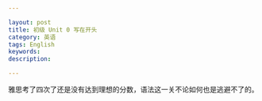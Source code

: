 ```yaml
---

layout: post
title: 初级 Unit 0 写在开头
category: 英语
tags: English
keywords: 
description: 

---
```


雅思考了四次了还是没有达到理想的分数，语法这一关不论如何也是逃避不了的。